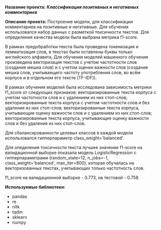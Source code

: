 **Название проекта:**
***Классификация позитивных и негативных комментариев***

**Описание проекта:**
Построение модели, для классификации комментариев на позитивные и негативные.
Для обучения использовался набор данных с разметкой токсичности текстов.
Для определения качества модели была выбрана метрика f1-score.

В рамках предобработки текста была проведена токенизация и лемматизация слов, в текстах были оставлены буквы только английского алфавита, 
Для обучения моделей машинного обучения произведена векторизация текстов с учетом частотности слов (создание мешка слов) и с учетом оценки важности слов (создание мешка слов, учитываещего частоту употребления слов, во всём корпусе и в отдельном его тексте (TF-IDF)).

В рамках обучения моделей была исследована зависимость метрики f1_score от следующих признаков:
векторизированные текста корпуса с учетом частотности слов и с удалением из них стоп-слов;
векторизированные текста корпуса с учетом частотности слов и без удаления из них стоп-слов;
векторизированные текста корпуса, учитывающие оценку важности слов и с удалением из них стоп-слов;
векторизированные текста корпуса, учитывающие оценку важности слов и без удаления из них стоп-слов.

Для сбалансированности целевых классов в каждой модели использовался гипперпараметр class_weight='balanced'.

Для опеделения токсичности текста лучшее значение f1-score на валидационной выборке показала модель LogisticRegression с гипперпараметрами (random_state=12, n_jobs=-1, class_weight='balanced', max_iter=800), которая обучалась на векторизованных текстах, учитывающих только частотность слов.

f1_score на валидационной выборке - 0.773, на тестовой - 0.758.

**Используемые библиотеки:**
- pandas
- re
- nltk
- tqdm
- sklearn
- numpy
